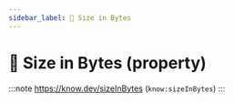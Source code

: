 ```yaml
---
sidebar_label: 💾 Size in Bytes
---
```


# 💾 Size in Bytes (property)

:::note
https://know.dev/sizeInBytes
(`know:sizeInBytes`)
:::
